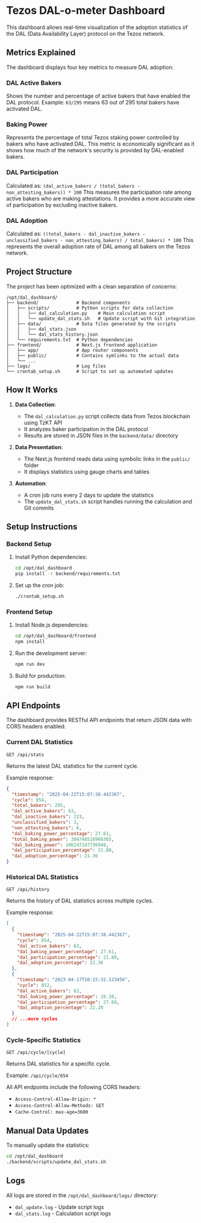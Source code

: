 # Tezos DAL-o-meter Dashboard

This dashboard allows real-time visualization of the adoption statistics of the DAL (Data Availability Layer) protocol on the Tezos network.

## Metrics Explained

The dashboard displays four key metrics to measure DAL adoption:

### DAL Active Bakers
Shows the number and percentage of active bakers that have enabled the DAL protocol. 
Example: `63/295` means 63 out of 295 total bakers have activated DAL.

### Baking Power
Represents the percentage of total Tezos staking power controlled by bakers who have activated DAL. 
This metric is economically significant as it shows how much of the network's security is provided by DAL-enabled bakers.

### DAL Participation
Calculated as: `(dal_active_bakers / (total_bakers - non_attesting_bakers)) * 100`
This measures the participation rate among active bakers who are making attestations.
It provides a more accurate view of participation by excluding inactive bakers.

### DAL Adoption
Calculated as: `((total_bakers - dal_inactive_bakers - unclassified_bakers - non_attesting_bakers) / total_bakers) * 100`
This represents the overall adoption rate of DAL among all bakers on the Tezos network.

## Project Structure

The project has been optimized with a clean separation of concerns:

```
/opt/dal_dashboard/
├── backend/              # Backend components
│   ├── scripts/          # Python scripts for data collection
│   │   ├── dal_calculation.py    # Main calculation script
│   │   └── update_dal_stats.sh   # Update script with Git integration
│   ├── data/             # Data files generated by the scripts
│   │   ├── dal_stats.json
│   │   └── dal_stats_history.json
│   └── requirements.txt  # Python dependencies
├── frontend/             # Next.js frontend application
│   ├── app/              # App router components
│   ├── public/           # Contains symlinks to the actual data
│   └── ...
├── logs/                 # Log files
└── crontab_setup.sh      # Script to set up automated updates
```

## How It Works

1. **Data Collection**: 
   - The `dal_calculation.py` script collects data from Tezos blockchain using TzKT API
   - It analyzes baker participation in the DAL protocol
   - Results are stored in JSON files in the `backend/data/` directory

2. **Data Presentation**:
   - The Next.js frontend reads data using symbolic links in the `public/` folder
   - It displays statistics using gauge charts and tables

3. **Automation**:
   - A cron job runs every 2 days to update the statistics
   - The `update_dal_stats.sh` script handles running the calculation and Git commits

## Setup Instructions

### Backend Setup

1. Install Python dependencies:
   ```bash
   cd /opt/dal_dashboard
   pip install -r backend/requirements.txt
   ```

2. Set up the cron job:
   ```bash
   ./crontab_setup.sh
   ```

### Frontend Setup

1. Install Node.js dependencies:
   ```bash
   cd /opt/dal_dashboard/frontend
   npm install
   ```

2. Run the development server:
   ```bash
   npm run dev
   ```

3. Build for production:
   ```bash
   npm run build
   ```

## API Endpoints

The dashboard provides RESTful API endpoints that return JSON data with CORS headers enabled:

### Current DAL Statistics

```
GET /api/stats
```

Returns the latest DAL statistics for the current cycle.

Example response:
```json
{
  "timestamp": "2025-04-22T15:07:38.442367",
  "cycle": 854,
  "total_bakers": 295,
  "dal_active_bakers": 63,
  "dal_inactive_bakers": 223,
  "unclassified_bakers": 3,
  "non_attesting_bakers": 6,
  "dal_baking_power_percentage": 27.61,
  "total_baking_power": 384748516960365,
  "dal_baking_power": 106247247736948,
  "dal_participation_percentage": 21.80,
  "dal_adoption_percentage": 21.36
}
```

### Historical DAL Statistics

```
GET /api/history
```

Returns the history of DAL statistics across multiple cycles.

Example response:
```json
[
  {
    "timestamp": "2025-04-22T15:07:38.442367",
    "cycle": 854,
    "dal_active_bakers": 63,
    "dal_baking_power_percentage": 27.61,
    "dal_participation_percentage": 21.80,
    "dal_adoption_percentage": 21.36
  },
  {
    "timestamp": "2023-04-17T10:15:32.123456",
    "cycle": 852,
    "dal_active_bakers": 62,
    "dal_baking_power_percentage": 28.10,
    "dal_participation_percentage": 27.60,
    "dal_adoption_percentage": 22.20
  }
  // ...more cycles
]
```

### Cycle-Specific Statistics

```
GET /api/cycle/[cycle]
```

Returns DAL statistics for a specific cycle.

Example: `/api/cycle/854`

All API endpoints include the following CORS headers:
- `Access-Control-Allow-Origin: *`
- `Access-Control-Allow-Methods: GET`
- `Cache-Control: max-age=3600`

## Manual Data Updates

To manually update the statistics:

```bash
cd /opt/dal_dashboard
./backend/scripts/update_dal_stats.sh
```

## Logs

All logs are stored in the `/opt/dal_dashboard/logs/` directory:
- `dal_update.log` - Update script logs
- `dal_stats.log` - Calculation script logs
